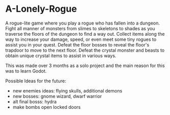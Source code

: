 # A-Lonely-Rogue

A rogue-lite game where you play a rogue who has fallen into a dungeon. Fight all manner of monsters from slimes to skeletons to shades as you traverse the floors of the dungeon to find a way out.
Collect items along the way to increase your damage, speed, or even meet some tiny rogues to assist you in your quest.
Defeat the floor bosses to reveal the floor's trapdoor to move to the next floor.
Defeat the crystal monster and beasts to obtain unique crystal items to assist in various ways.

This was made over 3 months as a solo project and the main reason for this was to learn Godot.

Possible Ideas for the future: 
- new enemies ideas: flying skulls, additional demons
- new bosses: gnome wizard, dwarf warrior
- alt final bosss: hydra
- make bombs open locked doors
